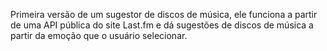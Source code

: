 Primeira versão de um sugestor de discos de música, ele funciona a partir de uma API pública do site Last.fm e dá sugestões de discos de música a partir da emoção que o usuário selecionar.
